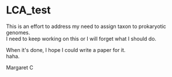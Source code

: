 # LCA_test
This is an effort to address my need to assign taxon to prokaryotic genomes.<br />
I need to keep working on this or I will forget what I should do.<br />


When it's done, I hope I could write a paper for it.  
haha.


Margaret C
